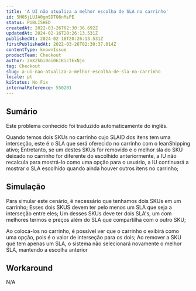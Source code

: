 ```yaml
---
title: 'A UI não atualiza a melhor escolha de SLA no carrinho'
id: 5H05jLUJA0gmSDTO6nMsPE
status: PUBLISHED
createdAt: 2022-03-26T02:30:36.692Z
updatedAt: 2024-02-16T20:26:13.531Z
publishedAt: 2024-02-16T20:26:13.531Z
firstPublishedAt: 2022-03-26T02:30:37.014Z
contentType: knownIssue
productTeam: Checkout
author: 2mXZkbi0oi061KicTExNjo
tag: Checkout
slug: a-ui-nao-atualiza-a-melhor-escolha-de-sla-no-carrinho
locale: pt
kiStatus: No Fix
internalReference: 550201
---
```


## Sumário

<div class="alert alert-info">
  <p>Este problema conhecido foi traduzido automaticamente do inglês.</p>
</div>


Quando temos dois SKUs no carrinho cujo SLAID dos itens tem uma interseção, este é o SLA que será oferecido no carrinho com o leanShipping ativo;
Entretanto, se um destes SKUs for removido e o melhor sla do SKU deixado no carrinho for diferente do escolhido anteriormente, a IU não recalcula para mostrá-lo como uma opção para o usuário, a IU continuará a mostrar o SLA escolhido quando ainda houver outros itens no carrinho;



## Simulação


Para simular este cenário, é necessário que tenhamos dois SKUs em um carrinho;
Esses dois SKUS devem ter pelo menos um SLA que seja a interseção entre eles;
Um desses SKUs deve ter dois SLA's, um com melhores termos e preços além do SLA que compartilha com o outro SKU;

Ao colocá-los no carrinho, é possível ver que o carrinho o exibirá como uma opção, pois é o valor de interseção para os dois;
Ao remover a SKU que tem apenas um SLA, o sistema não selecionará novamente o melhor SLA, mantendo a escolha anterior



## Workaround


N/A

